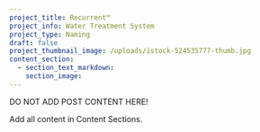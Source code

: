 ```yaml
---
project_title: Recurrent™
project_info: Water Treatment System
project_type: Naming
draft: false
project_thumbnail_image: /uploads/istock-524535777-thumb.jpg
content_section:
  - section_text_markdown:
    section_image:
---
```



DO NOT ADD POST CONTENT HERE!

Add all content in Content Sections.